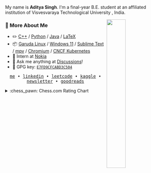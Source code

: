 My name is **Aditya Singh**. I'm a final-year B.E. student at an affiliated institution of Visvesvaraya Technological University , India.

<picture>
    <img align="right" width="35%" src="http://github-profile-summary-cards.vercel.app/api/cards/stats?username=EchoSingh&theme=tokyonight">
</picture>

### :space_invader: More About Me

-   :pencil2: [C++](https://github.com/EchoSingh?tab=repositories&type=&language=c%2B%2B&sort=) / [Python](https://github.com/EchoSingh?tab=repositories&type=&language=Python&sort=) / [Java](https://github.com/EchoSingh?tab=repositories&type=&language=Java&sort=) / [LaTeX](https://github.com/EchoSingh?tab=repositories&type=&language=TeX&sort=)  
-   :package: [Garuda Linux](https://garudalinux.org/) / [Windows 11](https://www.microsoft.com/windows/) / [Sublime Text](https://www.sublimetext.com/) / [mpv](https://mpv.io/) / [Chromium](https://www.chromium.org/) / [CNCF Kubernetes](https://kubernetes.io/)  
-   :handbag: Intern at [Nokia](https://www.nokia.com/)
-   :thought_balloon: Ask me anything at [Discussions](https://github.com/EchoSingh/EchoSingh/discussions/new/choose)!
-   :key: GPG key: [`E7FD9CFCABD3C504`](https://github.com/EchoSingh.gpg)

<p align="center">
  <samp>
    <a href="https://adi-pf.vercel.app">me</a> • 
    <a href="https://www.linkedin.com/in/adityasinghgdev">linkedin</a> •
    <a href="https://leetcode.com/u/rayo_n/">leetcode</a> •
      <a href="https://www.kaggle.com/adi2606">kaggle</a> • 
    <a href="https://hashnode.com/@echosingh">newsletter</a> • 
    <a href="https://www.goodreads.com/aditya_reads">goodreads</a> 
  </samp>
</p>

<details>
<summary>:chess_pawn: Chess.com Rating Chart</summary>
<!-- START_RATING_GRAPH:chess.com -->
Chess.com rating chart for the last 200 games:

```ascii
1006 ┤                                                                                                                                                                                  ╭╮
 981 ┤                                                                                                                                                                                 ╭╯│
 957 ┤                                                                                                                                                                            ╭╮  ╭╯ │ ╭───╮
 932 ┤                                                                                                                                                                            ││  │  │ │   │
 908 ┤                                                                                                                                                                            │╰╮╭╯  ╰╮│   │
 883 ┤         ╭──╮                                                              ╭──╮                 ╭─╮  ╭──╮╭────╮          ╭╮╭╮                   ╭╮                 ╭───╮    │ ╰╯    ╰╯   │
 859 ┤       ╭─╯  │                                                              │  ╰──╮              │ ╰──╯  ╰╯    ╰────╮  ╭──╯╰╯│        ╭╮     ╭╮╭─╯╰────╮╭────╮╭╮╭───╯   ╰╮   │            │
 834 ┤      ╭╯    │           ╭─╮╭╮      ╭╮                                      │     ╰─────╮        │                  ╰──╯     │╭╮     ╭╯╰╮  ╭─╯╰╯       ╰╯    ╰╯╰╯        ╰╮ ╭╯            │
 810 ┼─╮╭╮ ╭╯     │      ╭╮╭──╯ ╰╯╰──────╯│        ╭────╮╭╮╭╮╭╮                  │           ╰──╮╭────╯                           ╰╯╰╮   ╭╯  ╰──╯                              │╭╯             │
 785 ┤ ╰╯╰─╯      │ ╭────╯╰╯              ╰────────╯    ╰╯╰╯╰╯╰───╮  ╭───────────╯              ╰╯                                   ╰───╯                                     ╰╯              │
 761 ┤            ╰─╯                                             ╰──╯                                                                                                                         │          ╭──
 736 ┤                                                                                                                                                                                         │  ╭╮╭─────╯
 712 ┤                                                                                                                                                                                         ╰──╯╰╯
 687 ┤
```
<!-- END_RATING_GRAPH:chess.com -->
</details>
